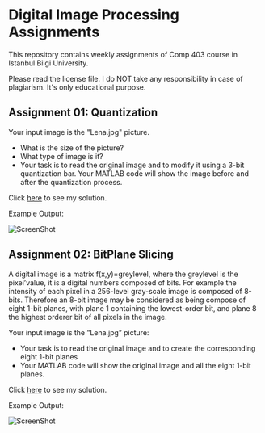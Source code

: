 # Digital Image Processing Assignments

This repository contains weekly assignments of Comp 403 course in Istanbul Bilgi University.

Please read the license file. I do NOT take any responsibility in case of plagiarism. It's only educational purpose.

## Assignment 01: Quantization

Your input image is the "Lena.jpg" picture.

* What is the size of the picture?
* What type of image is it?
* Your task is to read the original image and to modify it using a 3-bit quantization bar. Your MATLAB
code will show the image before and after the quantization process.

Click [here](https://github.com/mdegis/Image-Processing/blob/master/Quantization.m) to see my solution.

Example Output:

![ScreenShot](https://raw.github.com/mdegis/Image-Processing/master/outputs/QuantizationOUTPUT.png?token=1271373__eyJzY29wZSI6IlJhd0Jsb2I6bWRlZ2lzL0ltYWdlLVByb2Nlc3NpbmcvbWFzdGVyL291dHB1dHMvUXVhbnRpemF0aW9uT1VUUFVULnBuZyIsImV4cGlyZXMiOjEzODQzNzkxOTh9--758f8249f0edff83e05eb6f94d97f47ad00369f1)

## Assignment 02: BitPlane Slicing

A digital image is a matrix f(x,y)=greylevel, where the greylevel is the pixel’value, it is a digital numbers composed of bits. For example the intensity of each pixel in a 256-level gray-scale image is composed of 8-bits. Therefore an 8-bit image may be considered as being compose of eight 1-bit planes, with plane 1 containing the lowest-order bit, and plane 8 the highest orderer bit of all pixels in the image.

Your input image is the ”Lena.jpg” picture:

* Your task is to read the original image and to create the corresponding eight 1-bit planes
* Your MATLAB code will show the original image and all the eight 1-bit planes.

Click [here](https://github.com/mdegis/Image-Processing/blob/master/BitPlaneSlicing.m) to see my solution.

Example Output:

![ScreenShot](https://raw.github.com/mdegis/Image-Processing/master/outputs/BitPlaneSlicingOUTPUT.png?token=1271373__eyJzY29wZSI6IlJhd0Jsb2I6bWRlZ2lzL0ltYWdlLVByb2Nlc3NpbmcvbWFzdGVyL291dHB1dHMvQml0UGxhbmVTbGljaW5nT1VUUFVULnBuZyIsImV4cGlyZXMiOjEzODQzNzkyMTh9--ad3abfa5e5c5022b70fbd2593acbd9166ccc962d)